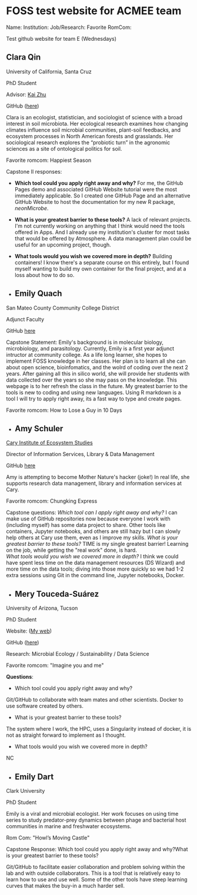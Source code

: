 # FOSS test website for ACMEE team

Name: 
Institution:
Job/Research:
Favorite RomCom:




Test github website for team E (Wednesdays)


## Clara Qin

University of California, Santa Cruz

PhD Student

Advisor: [Kai Zhu](https://zhulab.ucsc.edu/)

GitHub ([here](https://github.com/claraqin))

Clara is an ecologist, statistician, and sociologist of science with a broad interest in soil microbiota. Her ecological research examines how changing climates influence soil microbial communities, plant-soil feedbacks, and ecosystem processes in North American forests and grasslands. Her sociological research explores the “probiotic turn” in the agronomic sciences as a site of ontological politics for soil.

Favorite romcom: Happiest Season

Capstone II responses:

* **Which tool could you apply right away and why?** For me, the GitHub Pages demo and associated GitHub Website tutorial were the most immediately applicable. So I created one GitHub Page and an alternative GitHub Website to host the documentation for my new R package, *neonMicrobe*. 
* **What is your greatest barrier to these tools?** A lack of relevant projects. I'm not currently working on anything that I think would need the tools offered in Apps. And I already use my institution's cluster for most tasks that would be offered by Atmosphere. A data management plan could be useful for an upcoming project, though.
* **What tools would you wish we covered more in depth?** Building containers! I know there's a separate course on this entirely, but I found myself wanting to build my own container for the final project, and at a loss about how to do so.



* ## Emily Quach

San Mateo County Community College District

Adjunct Faculty

GitHub [here](https://github.com/emilyvquach/MyfirstGithub/blob/main/README.md)

Capstone Statement: Emily's background is in molecular biology, microbiology, and parasitology. Currently, Emily is a first year adjunct intructor at community college. As a life long learner, she hopes to implement FOSS knowledge in her classes. Her plan is to learn all she can about open science, bioinfomatics, and the wolrd of coding over the next 2 years. After gaining all this in silico world, she will provide her students with data collected over the years so she may pass on the knowledge. This webpage is to her refresh the class in the future. My greatest barrier to the tools is new to coding and using new languages. Using R markdown is a tool I will try to apply right away, its a fast way to type and create pages. 

Favorite romcom: How to Lose a Guy in 10 Days


* ## Amy Schuler

[Cary Institute of Ecosystem Studies](https://www.caryinstitute.org/)

Director of Information Services, Library & Data Management

GitHub [here](https://github.com/schulera)

Amy is attempting to become Mother Nature's hacker (joke!) In real life, she supports research data management, library and information services at Cary.

Favorite romcom: Chungking Express

Capstone questions:
_Which tool can I apply right away and why?_  I can make use of GitHub repositories now because everyone I work with (including myself) has some data project to share.  Other tools like containers, Jupyter notebooks, and others are still hazy but I can slowly help others at Cary use them, even as I improve my skills.
_What is your greatest barrier to these tools?_
TIME is my single greatest barrier!  Learning on the job, while getting the "real work" done, is hard.  
_What tools would you wish we covered more in depth?_
I think we could have spent less time on the data management resources (DS Wizard) and more time on the data tools; diving into those more quickly so we had 1-2 extra sessions using Git in the command line, Jupyter notebooks, Docker.


* ## Mery Touceda-Suárez

University of Arizona, Tucson

PhD Student

Website: ([My web](https://merytouceda.github.io/mywebsite/index.html))

GitHub ([here](https://github.com/MeryTouceda))

Research: Microbial Ecology / Sustainability / Data Science

Favorite romcom: "Imagine you and me"


__Questions__: 

- Which tool could you apply right away and why?

Git/GitHub to collaborate with team mates and other scientists.
Docker to use software created by others. 


- What is your greatest barrier to these tools?

The system where I work, the HPC, uses a Singularity instead of docker, it is not as straight forward to implement as I thought. 


- What tools would you wish we covered more in depth?

NC


* ## Emily Dart

Clark University

PhD Student

Emily is a viral and microbial ecologist. Her work focuses on using time series to study predator-prey dynamics between phage and bacterial host communities in marine and freshwater ecosystems.

Rom Com: "Howl’s Moving Castle"

Capstone Response: Which tool could you apply right away and why?What is your greatest barrier to these tools? 

Git/GitHub to facilitate easier collaboration and problem solving within the lab and with outside collaborators. This is a tool that is relatively easy to learn how to use and use well. Some of the other tools have steep learning curves that makes the buy-in a much harder sell.

